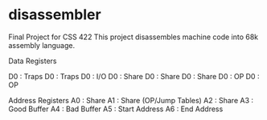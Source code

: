 disassembler
============

Final Project for CSS 422
This project disassembles machine code into 68k assembly language.

Data Registers

D0 : Traps
D0 : Traps
D0 : I/O
D0 : Share
D0 : Share
D0 : Share
D0 : OP
D0 : OP

Address Registers
A0 : Share 
A1 : Share (OP/Jump Tables)
A2 : Share
A3 : Good Buffer
A4 : Bad Buffer
A5 : Start Address
A6 : End Address
